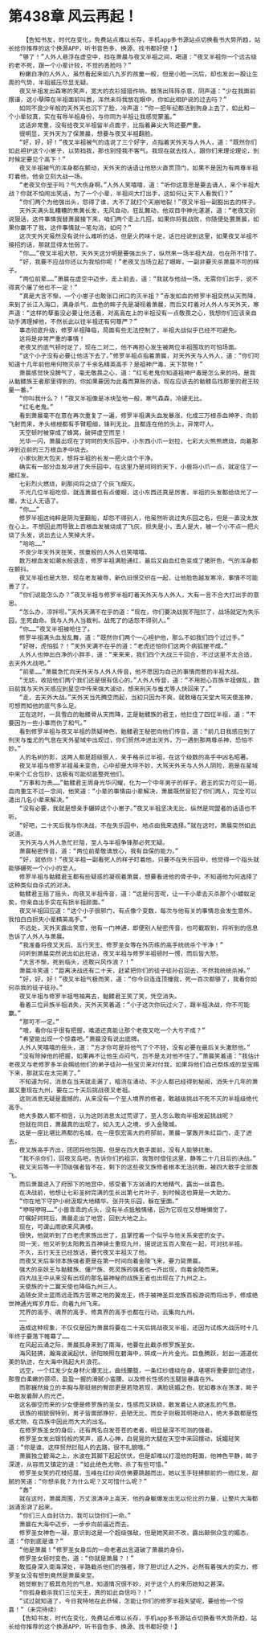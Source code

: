 # 第438章 风云再起！
        【告知书友，时代在变化，免费站点难以长存，手机app多书源站点切换看书大势所趋，站长给你推荐的这个换源APP，听书音色多、换源、找书都好使！】
       “够了！”人外人悬浮在虚空中，挡在萧晨与夜叉半祖之间，喝道：“夜叉半祖你一个远古级的老不死，跟一个小辈计较，不觉的丢脸吗？”
       粉嫩白净的人外人，虽然看起来如八九岁的孩童一般，但是小脸一沉后，却也发出一股让生畏的气势，半祖威压尽显无疑。
       夜叉半祖发出森寒的笑声，宽大的衣衫猎猎作响，鼓荡出阵阵杀意，阴声道：“少在我面前摆谱，这小孽障在半祖面前叫嚣，浑然未将我放在眼中，你如此相护说的过去吗？”
       如同不良少年般的天外天也沉下了脸，冷声道：“你一把年纪都活到狗身上去了，如此和一个小辈较真，实在有辱半祖身份，与你同为半祖让我感觉蒙羞。”
       这话非常重，没有给夜叉半祖留半点面子，比指着鼻尖大骂还要严重。
       很明显，天外天为了保萧晨，想要与夜叉半祖翻脸。
       “好，好，好！”夜叉半祖被气的连说了三个好字，点指着天外天与人外人，道：“既然你们如此袒护这个小崽子，以势挡我，那也别怪我不客气。我现在就去找人，跟你们来理论理论，到时候定要见个高下！”
       夜叉半祖被气的浑身都在颤动，天外天的话语让他怒火直贯顶门，如果不是因为有两尊半祖盯着他，他会立刻大战一场。
       “老夜叉你至于吗？气大伤身啊。”人外人笑嘻嘻，道：“听你这意思是要去请人，来个半祖大战？你就不怕闹出笑话，为了一个小辈，半祖间大打出手，这如何让天下人看我们？”
       “你们两个为他强出头，怨得了谁，大不了就打个天崩地裂！”夜叉半祖一副豁出去的样子。
       天外天满头乱糟糟的焦黄长发，无风自动，狂乱舞动，他双目中神光湛湛，道：“老夜叉别说狠话，这件事情我替萧晨接下来，咱们两个走上几招，如果你将我战败，你随便处置萧晨，如果你赢不了我，这件事情就一笔勾消，如何？”
       这次天外天虽然没有说什么难听的话，但是火药味十足，话已经说到这里，如果夜叉半祖不接招的话，那就显得太怯弱了。
       “你……”夜叉半祖大怒，天外天这分明是要强出头了，纵然来一场半祖大战，也在所不惜了。
       “好，我要不应战你还以为我怕你呢！”老夜叉当场立起了眼眸，一副非要灭杀萧晨不可的样子。
       “两位前辈……”萧晨在虚空中迈步，走上前去，道：“我就与他战一场，无需你们出手，说不得真个屠了他也不一定！”
       “真是大言不惭，一个小崽子也敢张口闭口的灭半祖？”赤发如血的修罗半祖突然从天而降，来到了长江入海口，满身杀气，血色的眸子先是凝视着萧晨，而后又盯着对人外人与天外天，寒声道：“这样的孽畜没必要让他活着，对高高在上的半祖没有一点敬畏之心，我想你们应该亲自动手清理掉他，不然长此以往半祖还有何尊严？”
       事态彻底升级，修罗半祖降临，局面有些无法控制了，半祖大战似乎已经不可避免。
       这将是非常严重的事情！
       老夜叉的底气顿时足了，现在二对二，他不再担心发生被两位半祖围攻的可怕场面。
       “这个小子没有必要让他活下去了。”修罗半祖点指着萧晨，对天外天与人外人，道：“你们可知道十几年前他用何物灭杀了千余名精英高手？是祖神尸毒，天下禁物！”
       萧晨感觉快没脾气了，毫无敬畏之心，道：“红毛老鬼你知道祖神尸毒是怎么来的吗，是我从骷髅族王者那里得到的，你如果要因为此毒而算账的话，现在应该去的骷髅岛找那里的君王较量一番。”
       “你叫我什么？！”夜叉半祖像是冰块坠地一般，寒气森森，冷硬无比。
       “红毛老鬼。”
       看到萧晨毫不在意在再次重复了一遍，修罗半祖满头血发暴涨，化成三万根赤血神矛，向前飞射而来，矛头根根都有手臂粗细，锋利无比，且都连在他的头上，异常吓人。
       天空顿时被穿成了蜂窝，破碎虚空而至！
       光华一闪，萧晨出现在了珂珂的失乐园中，小东西小爪一划拉，七彩大火熊熊燃烧，向着那冲到近前的三万根血矛中烧去。
       小家伙胆大包天，想将半祖的长发一把火烧个干净。
       确实有一部分血发冲进了失乐园中，在这里乃是珂珂的天下，小兽将小爪一点，就定住了一撮红发。
       七彩烈火燃烧，刹那间将之烧了个灰飞烟灭。
       不光几位半祖吃惊，就连萧晨也有点傻眼，这小东西还真是厉害，半祖的头发都给烧光了一撮，太让人无语了。
       “你……”
       修罗半祖这纯粹是阴沟里翻船，却怨不得别人，他虽然听说过失乐园之名，但是一直没太放在心上。不想因此而导致上百根血发被烧成了飞灰，损失是小，丢人是大，被一个小不点一把火烧了头发，说出去让人笑掉大牙。
       “哈哈……”
       不良少年天外天狂笑，孩童般的人外人也笑嘻嘻。
       数万根血发如潮水般退走，修罗半祖满脸通红，最后又由血红色变成了猪肝色，气的浑身都在颤抖。
       夜叉半祖也是大怒，现在老友被辱，新仇旧恨交织在一起，让他脸色越发寒冷，事情不可能善了了。
       “你们说能怎么办？”夜叉半祖与修罗半祖盯着天外天与人外人，大有一言不合大打出手的意思。
       “怎么办，凉拌呗。”天外天满不在乎的道：“现在，你们要决战我不阻拦了，战场就定为失乐园，生死由命。我与人外人当裁判。战死了的话怨不得别人。”
       “你……”夜叉半祖被呛住了。
       修罗半祖满头血发乱舞，道：“既然你们两个一心袒护他，那么不如我们四个过过手。”
       “好呀，虎怕狐？！”天外天满不在乎的道：“老虎还怕你们这两个病狐狸不成。”
       人外人也伸出白净的小胖手，道：“来来来，我们四个大战三千回合，不过这里不太合适，去天外大战吧。”
       “前辈……”萧晨急忙向天外天与人外人传音，他不愿因为自己的事情而惹的半祖大战。
       “无妨，收拾他们两个我们还是很有信心的。”人外人传音，道：“不用担心百族半祖做乱，数日前我与天外天感应到星空中传来强大波动，想来刑天与蚩尤等人快回来了。”
       “走，去天外大战。”天外天当先腾空而起，当初只因为不爽，就敢堵在天堂大骂天使圣神，可想而知他的底气多么足。
       正在这时，一具雪白的骷髅骨从天而降，正是骷髅族的君王，他拦住了四位半祖，道：“不要因为一些小事而伤了和气。”
       看到修罗半祖与夜叉半祖的质疑神色，骷髅君王秘密向他们传音，道：“前几日我感应到了刑天与蚩尤的气息在天外星域中出现过，你们贸然冲进出天外，万一遇到那两尊杀神，恐怕不妙。”
       人的名树的影，这两人都是超级狠人，亲手格杀过半祖，在这个级数的高手中凶名昭著。
       夜叉半祖与修罗半祖虽未变色，心中却是大呼不妙，大骂天外天与人外人阴险，若是在星域中来个汇合包抄，这极有可能彻底整死他们。
       “万事和为贵……”骷髅君王周身光华闪耀，化为一个中年男子的样子。君王的实力可见一斑，血肉重生不过一念间，他笑道：“小辈的事情由小辈解决，萧晨既然冒犯了你们两人，完全可以遣出几名小辈来解决。”
       “没有必要，我就是想亲手碾碎这个小崽子。”夜叉半祖坚决无比，纵然是同盟者的话语也不听。
       “好吧，二十天后我与你决战，不在失乐园中，地点由我来选择。”就在这时，萧晨突然如此说道。
       天外天与人外人急忙拦阻，至人与半祖争锋那必死无疑。
       萧晨秘密传音，道：“两位前辈敬请放心，我有自保的能力。”
       “好，就依你！”夜叉半祖一副看死人的样子盯着他，只要不在失乐园中，他觉得一个指头就能够碾死一个小小的至人。
       修罗半祖与骷髅君王都有些疑惑的凝视着萧晨，想要看进他的骨子中，不知道他为何选择了这种类似自杀式的对决。
       骷髅君王摇了摇头，向夜叉半祖传音，道：“这是何苦呢，让一干小辈去灭杀那个小蝼蚁足矣，你亲自出手实在有损半祖颜面。”
       夜叉半祖回应道：“这个小子很邪门，有点像个变数，每次与他有关的事情总会发生意外。我怕白白损失小辈精英高手。”
       不远处，天外天露出笑意，他有一门神通，即便别人秘密传音，也可截取到，将听到的信息告诉了人外人与萧晨。
       “我准备将夜叉天后、五行天王、修罗圣女等在外历练的高手统统杀个干净！”
       问听到萧晨突然说出如此狂话，夜叉半祖与修罗半祖顿时一愣，而后皆大怒。
       “大言不惭，死到临头，还敢兴风作浪？！”
       萧晨冷笑道：“距离决战还有二十天，赶紧把你们的徒子徒孙召回去，不然我统统杀掉。”
       “好，好，好！”夜叉半祖气极而笑，道：“你今日连连顶撞我，死一百次都够了，我看你如何杀我的徒子徒孙。”
       夜叉半祖与修罗半祖甩袖离去，骷髅君王笑了笑，凭空消失。
       看着三位异族半祖消失，天外天笑着道：“小子这次你玩过火了，跟半祖决战，你不可能赢。”
       “那可不一定。”
       “哦，看你似乎很有把握，难道还真能让那个老夜叉吃一个大亏不成？”
       “希望能出现一个惊喜吧。”萧晨没有说出底牌。
       人外人笑嘻嘻的摇头，道：“方才你可是将他气了个不轻，没有必要在最后关头激怒他。”
       “没有除掉他的把握，如果再不让他生点闷气，岂不是太对他不住了。”萧晨笑着道：“我估计老夜叉与老修罗多半会赐给他们的弟子徒孙一些宝贝来对付我，如果将他们自己祭炼成的至宝赐下来，那就实在太完美了。”
       不知道为何，消息在当天就走漏了，暗流在涌动，不少人都已经得到秘闻，消失十几年的萧晨又重现在九州，要在二十天后挑战夜叉老祖。
       这则消息无疑是震撼的，从来没有一个至人境界的修者，敢越级挑战不死不灭的半祖级绝代高手。
       绝大多数人都不相信，认为这则消息太过荒谬了，至人怎么敢向半祖发起挑战呢？
       但就在同日，萧晨真的出现了。如入无人之境，步入金陵城。
       这是一座比堪比燕都的名城，在一座恢宏高大的府邸前，萧晨一掌轰开朱红巨门，走了进去。
       夜叉族高手齐出，团团将他包围，但是在四大散手面前，没有人能够抗衡。
       “我不杀你们，回夜叉岛吧，告诉你们的祖宗，我暂时借住这里，静等二十几日后的决战。”
       夜叉天后等一干顶级强者皆不在，剩下的这些夜叉族修者根本无法抗衡，被四大散手全部轰飞。
       而后萧晨进入了府邸下的地宫中，感受着下方汹涌的大地精气，露出一丝喜色。
       在决战前，他想让七彩圣树完满的生长出第七片叶子，到时候这也算是一大助力。
       “你在地下守护小树汲取大地精华。张开失乐园，躲在里面。”
       “咿呀咿呀……”小兽乖乖的点头，没有半点抵触情绪，因为它现在又想睡懒觉了。
       叮嘱好珂珂后，萧晨走出了地宫，回到大地之上。
       现在，可谓山雨欲来风满楼。
       很快，他就听到了白老虎家族出世了，且掌控着一个似乎与他关系亲密的女子。
       同一天，他又听到太阳教五百神骑士重现九州，据说这五百人聚在一起，可对抗半祖。
       不久，五行天王已经放话，要代夜叉半祖灭了他。
       而夜叉天后率领本族强者更是在第一时间向着金陵飞来，要力毙萧晨。
       强大的巫妖王与骷髅族、僵尸族、死灵族的强者也一齐出现，向着金陵而来。
       四大战王中从来没有出现的那名最神秘的战族王者也出现在了九州之上。
       天使族的十二翼天使也降临九州三人。
       追随女灵士蓝雨远走西方苦寒之地的翼龙王，终于被神圣巨龙族百般游说而将出手，修成绝世神通光辉岁月后，向着九州飞来。
       咒界的高手、魂界的高手、修真界的高手也都在行动，云集向九州。
       ……
       造成这种现象，不仅仅是因为萧晨将要在二十天后挑战夜叉半祖，还因为试炼大战历时十几年终于要落下帷幕了……
       在风起云涌之际，萧晨孤身来到了南海，他要在此截杀修罗族圣女。
       海风轻拂，瀚海波澜起伏，骄阳映照在碧海中，碎成一片片金光。巨鱼腾跃，划出一道道优美的轨迹，在大海中溅起大片浪花。
       远空，一个红发少女身材火爆无比，曲线朦胧，一条红纱缠绕在身，堪堪将重要部位遮住，那雪白柔嫩的颈项、盈盈一握的滑腻小蛮腰、以及修长性感的玉腿皆暴露在外。
       而那巍然耸立的丰胸与那挺翘的臀部更是若隐若现，满脸妩媚之色，犹如春水在荡漾，眸子中散发着醉人的光芒。
       这名御空而来的少女便是修罗族的圣女，性感而又妖娆，散发着让人欲迷乱的气息。
       该族的相貌很特别，男子皆面部狰狞，丑陋无比，而女子则极其明艳动人，绝大多数都是性感尤物，在百族中因此而大大的出名。
       在修罗族圣女的身后，还有两名白发苍苍的老者，明显是深不可测的强者。
       修罗圣女发出银铃般的笑声，惑人心神，白晃晃的大腿在天空中来回摆动，妩媚轻笑道：“你是谁，这样贸然拦阻人的去路，很不礼貌哦。”
       萧晨独立碧海之上，水波在其脚下起起伏伏，但是却难以打湿他的鞋面，他神色平静，眸子深邃，从容而又镇定的道：“如此绝色尤物，杀了有些可惜。”
       修罗圣女笑的花枝招展，玉峰在红纱间仿佛要跳越而出，她以玉手轻拂额前的一绺红发，甜腻的笑道：“你想杀我？为什么呢？又可惜什么呢？”
       “轰”
       就在这时，萧晨周围，万丈浪涛冲上高天，他的身躯爆发出无以伦比的力量，让整片大海都汹涌澎湃了起来。
       “你们三人自封功力，我可以饶你们一命。”
       萧晨在大海中迈步，一步步向前逼近而去。
       修罗圣女神色一凝，意识到这是一个超级强敌，但是她笑颜不改，露出颠倒众生的媚态，道：“你到底是谁？”
       “他是萧晨！”修罗圣女身后的一命老者出言道破了萧晨的身份。
       修罗圣女顿时变色，道：“你就是萧晨？！”
       敢孤身深入南海深处，半路截杀他们的强者，除了胆识过人之外，必然有着强大的实力，修罗圣女没有想到竟然是萧晨亲至。
       她觉察到了极其危险的气息，知道情况很不妙，对于这个人的来历她知之甚深。
       “你孤身截杀我们三位天王，真的如此自信吗？！”
       “试过就知道了，今日我特地在此恭候，怎能让你们的修罗半祖失望呢，要给他一个惊喜！”（未完待续）
       【告知书友，时代在变化，免费站点难以长存，手机app多书源站点切换看书大势所趋，站长给你推荐的这个换源APP，听书音色多、换源、找书都好使！】